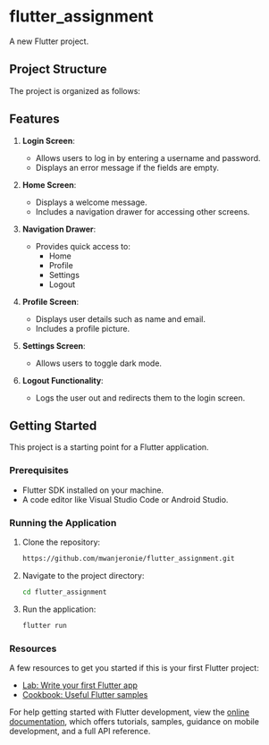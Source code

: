 # flutter_assignment

A new Flutter project.

## Project Structure

The project is organized as follows:

## Features

1. **Login Screen**:
   - Allows users to log in by entering a username and password.
   - Displays an error message if the fields are empty.

2. **Home Screen**:
   - Displays a welcome message.
   - Includes a navigation drawer for accessing other screens.

3. **Navigation Drawer**:
   - Provides quick access to:
     - Home
     - Profile
     - Settings
     - Logout

4. **Profile Screen**:
   - Displays user details such as name and email.
   - Includes a profile picture.

5. **Settings Screen**:
   - Allows users to toggle dark mode.

6. **Logout Functionality**:
   - Logs the user out and redirects them to the login screen.

## Getting Started

This project is a starting point for a Flutter application.

### Prerequisites

- Flutter SDK installed on your machine.
- A code editor like Visual Studio Code or Android Studio.

### Running the Application

1. Clone the repository:
   ```bash
   https://github.com/mwanjeronie/flutter_assignment.git
   ```


2. Navigate to the project directory:
   ```bash
   cd flutter_assignment
   ```
3. Run the application:
   ```bash
   flutter run
   ```

### Resources

A few resources to get you started if this is your first Flutter project:

- [Lab: Write your first Flutter app](https://docs.flutter.dev/get-started/codelab)
- [Cookbook: Useful Flutter samples](https://docs.flutter.dev/cookbook)

For help getting started with Flutter development, view the
[online documentation](https://docs.flutter.dev/), which offers tutorials,
samples, guidance on mobile development, and a full API reference.
